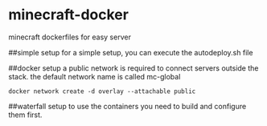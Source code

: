 # minecraft-docker
minecraft dockerfiles for easy server

##simple setup
for a simple setup, you can execute the autodeploy.sh file

##docker setup
a public network is required to connect servers outside the stack. the default network name is called mc-global
```
docker network create -d overlay --attachable public
```

##waterfall setup
to use the containers you need to build and configure them first.

